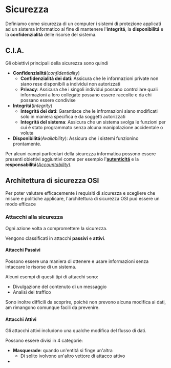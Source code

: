 # Sicurezza
Definiamo come sicurezza di un computer i sistemi di protezione applicati ad un sistema informatico al fine di mantenere l'**integritá**, la **disponibilitá** e la **confidenzialitá** delle risorse del sistema.

## C.I.A. 
Gli obiettivi principali della sicurezza sono quindi
- **Confidenzialitá**(*confidentiality*)
	- **Confidenzialitá dei dati**: Assicura che le informazioni private non siano rese disponibili a individui non autorizzati
	- **Privacy**: Assicura che i singoli individui possano controllare quali informazioni a loro collegate possano essere raccolte e da chi possano essere condivise
- **Integritá**(*Integrity*)
	- **Integritá dei dati**: Garantisce che le infromazioni siano modificati solo in maniera specifica e da soggetti autorizzati
	- **Integritá del sistema**: Assicura che un sistema svolga le funzioni per cui é stato programmato senza alcuna manipolazione accidentale o voluta
- **Disponibilitá**(*Availability*): Assicura che i sistemi funzionino prontamente.

Per alcuni campi particolari della sicurezza informatica possono essere presenti obiettivi aggiuntivi come per esempio l'[**autenticitá**](Autenticitá) e la **responsabilitá**([*Accountability*](Accountability.md)).

## Architettura di sicurezza OSI 
Per poter valutare efficacemente i requisiti di sicurezza e scegliere che misure e politiche applicare, l'architettura di sicurezza OSI puó essere un modo efficace 
### Attacchi alla sicurezza
Ogni azione volta a compromettere la sicurezza.

Vengono classificati in attacchi **passivi** e **attivi**.
#### Attacchi Passivi
Possono essere una maniera di ottenere e usare informazioni senza intaccare le risorse di un sistema.

Alcuni esempi di questi tipi di attacchi sono:
- Divulgazione del contenuto di un messaggio
- Analisi del traffico

Sono inoltre difficili da scoprire, poiché non prevono alcuna modifica ai dati, am rimangono comunque facili da prevenire.

#### Attacchi Attivi
Gli attacchi attivi includono una qualche modifica del flusso di dati.

Possono essere divisi in 4 categorie:
- **Masquerade**: quando un'entitá si finge un'altra
	- Di solito ivolvono un'altro vettore di attacco attivo
- 